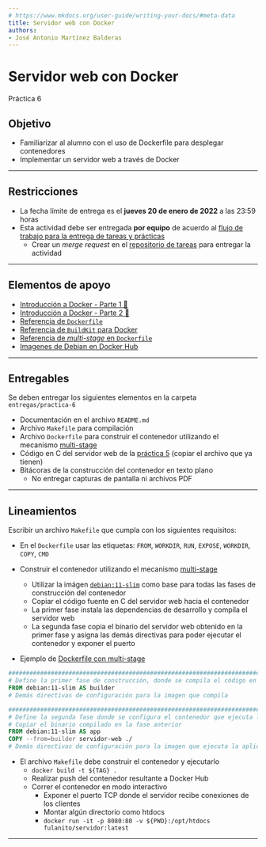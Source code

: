 ```yaml
---
# https://www.mkdocs.org/user-guide/writing-your-docs/#meta-data
title: Servidor web con Docker
authors:
- José Antonio Martínez Balderas
---
```


# Servidor web con Docker

Práctica 6

## Objetivo

- Familiarizar al alumno con el uso de Dockerfile para desplegar contenedores
- Implementar un servidor web a través de Docker

--------------------------------------------------------------------------------

## Restricciones

- La fecha límite de entrega es el **jueves 20 de enero de 2022** a las 23:59 horas
- Esta actividad debe ser entregada **por equipo** de acuerdo al [flujo de trabajo para la entrega de tareas y prácticas][flujo-de-trabajo]
    - Crear un _merge request_ en el [repositorio de tareas][repo-tareas] para entregar la actividad

--------------------------------------------------------------------------------

## Elementos de apoyo

- [Introducción a Docker - Parte 1 📼][video-intro-docker-parte-1]
- [Introducción a Docker - Parte 2 📼][video-intro-docker-parte-2]
- [Referencia de `Dockerfile`][dockerfile-reference]
- [Referencia de `BuildKit` para Docker][docker-buildkit]
- [Referencia de _multi-stage_ en `Dockerfile`][docker-multistage]
- [Imagenes de Debian en Docker Hub][dockerhub-debian]

--------------------------------------------------------------------------------

## Entregables

Se deben entregar los siguientes elementos en la carpeta `entregas/practica-6`

- Documentación en el archivo `README.md`
- Archivo `Makefile` para compilación
- Archivo `Dockerfile` para construir el contenedor utilizando el mecanismo [multi-stage][docker-multistage]
- Código en C del servidor web de la [práctica 5](../practica-5) (copiar el archivo que ya tienen)
- Bitácoras de la construcción del contenedor en texto plano
    - No entregar capturas de pantalla ni archivos PDF

--------------------------------------------------------------------------------

## Lineamientos

Escribir un archivo `Makefile` que cumpla con los siguientes requisitos:

- En el `Dockerfile` usar las etiquetas: `FROM`, `WORKDIR`, `RUN`, `EXPOSE`, `WORKDIR`, `COPY`, `CMD` 
- Construir el contenedor utilizando el mecanismo [multi-stage][docker-multistage]
    - Utilizar la imágen [`debian:11-slim`][dockerhub-debian] como base para todas las fases de construcción del contenedor
    - Copiar el código fuente en C del servidor web hacia el contenedor
    - La primer fase instala las dependencias de desarrollo y compila el servidor web
    - La segunda fase copia el binario del servidor web obtenido en la primer fase y asigna las demás directivas para poder ejecutar el contenedor y exponer el puerto

- Ejemplo de [Dockerfile con multi-stage][dockerfile-multistage-example]
```Dockerfile
################################################################################
# Define la primer fase de construcción, donde se compila el código en C
FROM debian:11-slim AS builder
# Demás directivas de configuración para la imagen que compila

################################################################################
# Define la segunda fase donde se configura el contenedor que ejecuta la aplicación
# Copiar el binario compilado en la fase anterior
FROM debian:11-slim AS app
COPY --from=builder servidor-web ./
# Demás directivas de configuración para la imagen que ejecuta la aplicación
```

- El archivo `Makefile` debe construir el contenedor y ejecutarlo
    - `docker build -t ${TAG} .`
    - Realizar push del contenedor resultante a Docker Hub
    - Correr el contenedor en modo interactivo
        - Exponer el puerto TCP donde el servidor recibe conexiones de los clientes
        - Montar algún directorio como htdocs
        - `docker run -it -p 8080:80 -v ${PWD}:/opt/htdocs fulanito/servidor:latest`

--------------------------------------------------------------------------------

[flujo-de-trabajo]: https://sistemasoperativos-ciencias-unam.gitlab.io/2022-1/tareas-so/workflow/
[repo-tareas]: https://gitlab.com/SistemasOperativos-Ciencias-UNAM/2022-1/tareas-so.git

[video-intro-docker-parte-1]: https://www.youtube.com/watch?v=jhf-8I6zHoU&list=PLa3Cxza-egQWixsZtom-qU_85A2QgjF5U&index=48
[video-intro-docker-parte-2]: https://www.youtube.com/watch?v=WpfQ8WWOYYA&list=PLa3Cxza-egQWixsZtom-qU_85A2QgjF5U&index=49

[dockerfile-reference]: https://docs.docker.com/engine/reference/builder/
[docker-buildkit]: https://docs.docker.com/develop/develop-images/build_enhancements/
[docker-multistage]: https://docs.docker.com/develop/develop-images/multistage-build/#use-multi-stage-builds
[dockerfile-multistage-example]: https://github.com/J-Rios/TLG_JoinCaptchaBot/blob/master/docker/Dockerfile
[dockerhub-debian]: https://hub.docker.com/_/debian
